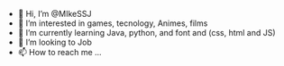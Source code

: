 - 👋 Hi, I’m @MIkeSSJ
- 👀 I’m interested in games, tecnology, Animes, films
- 🌱 I’m currently learning Java, python, and font and (css, html and JS)
- 💞️ I’m looking to Job
- 📫 How to reach me ...

<!---
MIkeSSJ/MIkeSSJ is a ✨ special ✨ repository because its `README.md` (this file) appears on your GitHub profile.
You can click the Preview link to take a look at your changes.
--->
